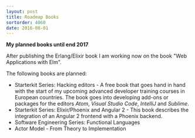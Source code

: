 ```yaml
---
layout: post
title: Roadmap Books
sortorder: 4060
date: 2016-08-01
---
```


**My planned books until end 2017**

After publishing the Erlang/Elixir book I am working now on the book "Web Applications with Elm".

The following books are planned:

* Starterkit Series: Hacking editors - A free book that goes hand in hand with the start of my upcoming advanced developer training courses in European countries. The book goes into developing add-ons or packages for the editors *Atom*, *Visual Studio Code*, *IntelliJ* and *Sublime*.
* Starterkit Series: Elixir/Phoenix and Angular 2 - This book describes the integration of an Angular 2 frontend with a Phoenix backend.
* Software Engineering Series: Functional Languages
* Actor Model - From Theory to Implementation
